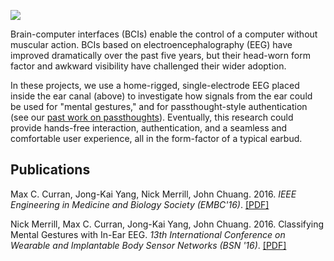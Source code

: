![](assets/modified-mindwave.jpg)

Brain-computer interfaces (BCIs) enable the control of a
computer without muscular action. BCIs based on electroencephalography (EEG) have improved dramatically over the past five years, but their head-worn form factor and awkward visibility have challenged their wider adoption. 

In these projects, we use a home-rigged, single-electrode EEG placed inside the ear canal (above) to investigate how signals from the ear could be used for "mental gestures," and for passthought-style authentication (see our [past work on passthoughts](http://people.ischool.berkeley.edu/~chuang/passthoughts/)).  Eventually, this research could provide hands-free interaction, authentication, and a seamless and comfortable user experience, all in the form-factor of a typical earbud.


## Publications

Max C. Curran, Jong-Kai Yang, Nick Merrill, John Chuang. 2016. *IEEE Engineering in
Medicine and Biology Society (EMBC'16)*.
[\[PDF\]](EMBC2016.pdf)

Nick Merrill, Max C. Curran, Jong-Kai Yang, John Chuang. 2016. Classifying Mental Gestures with In-Ear EEG. *13th International Conference on Wearable and Implantable Body Sensor Networks (BSN '16)*. [\[PDF\]](assets/BSN2016.pdf)

